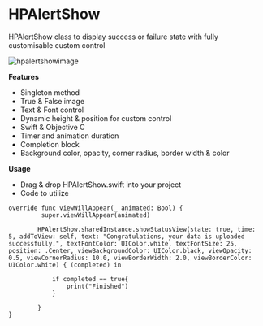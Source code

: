 # HPAlertShow
HPAlertShow class to display success or failure state with fully customisable custom control

![hpalertshowimage](https://user-images.githubusercontent.com/23353196/33058277-e1cdfa48-ceb4-11e7-98eb-81bed219b9fb.jpg)


**Features**
- Singleton method
- True & False image
- Text & Font control
- Dynamic height & position for custom control
- Swift & Objective C
- Timer and animation duration
- Completion block
- Background color, opacity, corner radius, border width & color

**Usage**
- Drag & drop HPAlertShow.swift into your project
- Code to utilize  

```
override func viewWillAppear(_ animated: Bool) {
         super.viewWillAppear(animated)
       
        HPAlertShow.sharedInstance.showStatusView(state: true, time: 5, addToView: self, text: "Congratulations, your data is uploaded successfully.", textFontColor: UIColor.white, textFontSize: 25, position: .Center, viewBackgroundColor: UIColor.black, viewOpacity: 0.5, viewCornerRadius: 10.0, viewBorderWidth: 2.0, viewBorderColor: UIColor.white) { (completed) in
           
            if completed == true{
                print("Finished")
            }
           
        }
}
```


